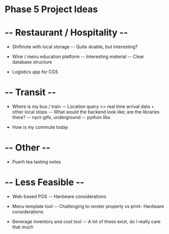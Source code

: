 # Phase 5 Project Ideas

# -- Restaurant / Hospitality --

- Shiftnote with local storage
-- Quite doable, but interesting?


- Wine / menu education platform
-- Interesting material
-- Clear database structure

- Logistics app for CGS

# -- Transit --

- Where is my bus / train
-- Location query >> real time arrival data + other local stops
-- What would the backend look like; are the libraries there?
-- nyct-gtfs, underground --  python libs

- How is my commute today

# -- Other --

- Puerh tea tasting notes


# -- Less Feasible --

- Web-based POS
-- Hardware considerations

- Menu template tool
-- Challenging to render properly vs print- Hardware considerations
- Beverage inventory and cost tool
-- A lot of these exist, do I really care that much
